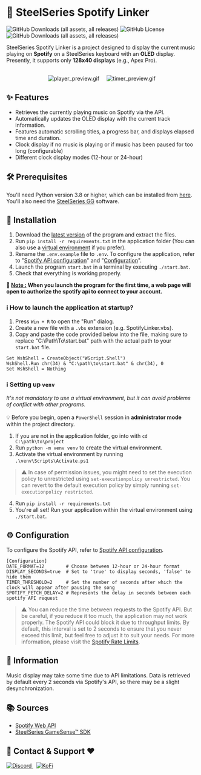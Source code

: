 # 🎵 SteelSeries Spotify Linker
![GitHub Downloads (all assets, all releases)](https://img.shields.io/badge/Windows-0078D6?style=for-the-badge&logo=windows&logoColor=white)
![GitHub License](https://img.shields.io/github/license/ImFireGod/SteelSeries-Spotify-Linker?style=for-the-badge)
![GitHub Downloads (all assets, all releases)](https://img.shields.io/github/downloads/ImFireGod/SteelSeries-Spotify-Linker/total?style=for-the-badge)

SteelSeries Spotify Linker is a project designed to display the current music playing on **Spotify** on a SteelSeries keyboard with an **OLED** display. Presently, it supports only **128x40 displays** (e.g., Apex Pro).
<br/>
<br/>

<div align="center">
  <img src="https://github.com/ImFireGod/SteelSeries-Spotify-Linker/assets/49344172/9f96c4bd-a123-436b-ace1-f7f5de4f0be0" alt="player_preview.gif">
  &nbsp&nbsp&nbsp
  <img src="https://github.com/ImFireGod/SteelSeries-Spotify-Linker/assets/49344172/a006d08a-f802-4603-8d5f-e2a62e9a83ef" alt="timer_preview.gif">
</div>

## ✨ Features
- Retrieves the currently playing music on Spotify via the API.
- Automatically updates the OLED display with the current track information.
- Features automatic scrolling titles, a progress bar, and displays elapsed time and duration.
- Clock display if no music is playing or if music has been paused for too long (configurable)
- Different clock display modes (12-hour or 24-hour)

## 🛠️ Prerequisites
You'll need Python version 3.8 or higher, which can be installed from [here](https://www.python.org/downloads/).
You'll also need the [SteelSeries GG](https://fr.steelseries.com/gg/engine) software.

## 🚀 Installation
1. Download the [latest version](https://github.com/ImFireGod/SteelSeries-Spotify-Linker/releases/latest) of the program and extract the files.
2. Run `pip install -r requirements.txt` in the application folder (You can also use a [virtual environment](#ℹ%EF%B8%8F-setting-up-venv) if you prefer).
3. Rename the `.env.example` file to `.env`. To configure the application, refer to "[Spotify API configuration](CONFIGURE_SPOTIFY_API.md)" and "[Configuration](#-configuration)".
4. Launch the program `start.bat` in a terminal by executing `./start.bat`.
5. Check that everything is working properly.

**📄 <ins>Note :</ins> When you launch the program for the first time, a web page will open to authorize the spotify api to connect to your account.**
### ℹ️ How to launch the application at startup?
1. Press `Win + R` to open the "Run" dialog.
2. Create a new file with a `.vbs` extension (e.g. SpotifyLinker.vbs).
3. Copy and paste the code provided below into the file, making sure to replace "C:\Path\To\start.bat" path with the actual path to your `start.bat` file.
```VBS
Set WshShell = CreateObject("WScript.Shell")
WshShell.Run chr(34) & "C:\path\to\start.bat" & chr(34), 0
Set WshShell = Nothing
```

### ℹ️ Setting up `venv`
*It's not mandatory to use a virtual environment, but it can avoid problems of conflict with other programs.*<br/><br/>
💡 Before you begin, open a `PowerShell` session in **administrator mode** within the project directory.
1. If you are not in the application folder, go into with `cd C:\path\to\project`
2. Run `python -m venv venv` to create the virtual environment.
3. Activate the virtual environment by running `.\venv\Scripts\Activate.ps1`<br/>
> ⚠️ In case of permission issues, you might need to set the execution policy to unrestricted using `set-executionpolicy unrestricted`. You can revert to the default execution policy by simply running `set-executionpolicy restricted`.
4. Run `pip install -r requirements.txt`
5. You're all set! Run your application within the virtual environment using `./start.bat`.


## ⚙ Configuration
To configure the Spotify API, refer to [Spotify API configuration](CONFIGURE_SPOTIFY_API.md).
```ENV
[Configuration]
DATE_FORMAT=12        # Choose between 12-hour or 24-hour format
DISPLAY_SECONDS=true  # Set to 'true' to display seconds, 'false' to hide them
TIMER_THRESHOLD=2     # Set the number of seconds after which the clock will appear after pausing the song
SPOTIFY_FETCH_DELAY=2 # Represents the delay in seconds between each spotify API request
```
> ⚠️ You can reduce the time between requests to the Spotify API. But be careful, if you reduce it too much, the application may not work properly. The Spotify API could block it due to throughput limits. By default, this interval is set to 2 seconds to ensure that you never exceed this limit, but feel free to adjust it to suit your needs. For more information, please visit the [Spotify Rate Limits](https://developer.spotify.com/documentation/web-api/concepts/rate-limits).

## 📝 Information
Music display may take some time due to API limitations. Data is retrieved by default every 2 seconds via Spotify's API, so there may be a slight desynchronization.

## 📚 Sources
- [Spotify Web API](https://developer.spotify.com/documentation/web-api)
- [SteelSeries GameSense™ SDK](https://github.com/SteelSeries/gamesense-sdk)

## 📧 Contact & Support ❤
<div align="left">
  <a href="https://discordapp.com/users/391697907667042304">
    <img src="https://img.shields.io/badge/Discord-blue?style=for-the-badge&logo=discord&logoColor=white" alt="Discord"/>
  </a>&nbsp
  <a href="https://ko-fi.com/Y8Y7UU8SZ">
    <img src="https://img.shields.io/badge/Ko--fi-Support-019cde?logo=ko-fi&style=for-the-badge" alt="KoFi">
  </a>
</div>
